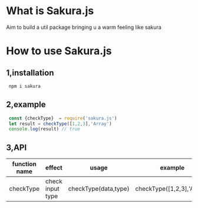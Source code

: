 # What is Sakura.js
 Aim to build a util package bringing u a warm feeling like sakura
# How to use Sakura.js
## 1,installation
  ```javascript
   npm i sakura
  ```
## 2,example
  ```javascript
   const {checkType}  = require('sakura.js')
   let result = checkType([1,2,3],'Array')
   console.log(result) // true
  ```
## 3,API
| function name | effect   | usage     |          example           |output        |
| ----          | ----     | ----      |            ----            |----          | 
| checkType  | check input type |  checkType(data,type) |checkType([1,2,3],'Array') | Boolean|